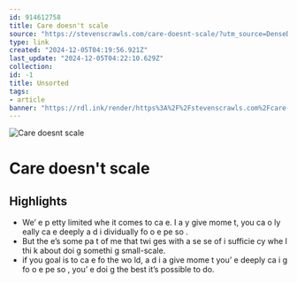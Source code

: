 ```yaml
---
id: 914612758
title: Care doesn't scale
source: "https://stevenscrawls.com/care-doesnt-scale/?utm_source=DenseDiscovery-317"
type: link
created: "2024-12-05T04:19:56.921Z"
last_update: "2024-12-05T04:22:10.629Z"
collection:
id: -1
title: Unsorted
tags:
- article
banner: "https://rdl.ink/render/https%3A%2F%2Fstevenscrawls.com%2Fcare-doesnt-scale%2F%3Futm_source%3DDenseDiscovery-317"
---
```


![Care doesnt scale](https://rdl.ink/render/https%3A%2F%2Fstevenscrawls.com%2Fcare-doesnt-scale%2F%3Futm_source%3DDenseDiscovery-317)

# Care doesn't scale

## Highlights
- We’ e p etty limited whe  it comes to ca e. I  a y give  mome t, you ca  o ly  eally ca e deeply a d i dividually fo  o e pe so .
- But the e’s some pa t of me that twi ges with a se se of i sufficie cy whe  I thi k about doi g somethi g small-scale.
- if you  goal is to ca e fo  the wo ld, a d i  a give  mome t you’ e deeply ca i g fo  o e pe so , you’ e doi g the best it’s possible to do.

